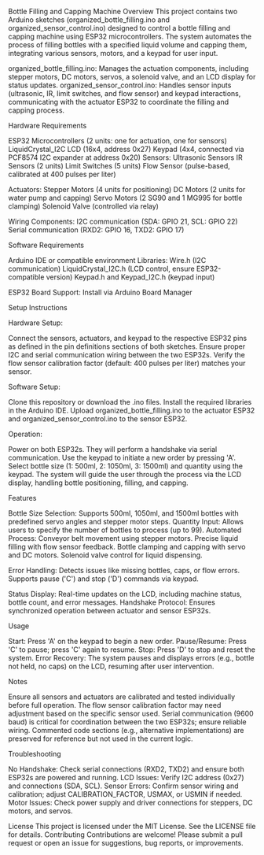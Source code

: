 Bottle Filling and Capping Machine
Overview
This project contains two Arduino sketches (organized_bottle_filling.ino and organized_sensor_control.ino) designed to control a bottle filling and capping machine using ESP32 microcontrollers. The system automates the process of filling bottles with a specified liquid volume and capping them, integrating various sensors, motors, and a keypad for user input.

organized_bottle_filling.ino: Manages the actuation components, including stepper motors, DC motors, servos, a solenoid valve, and an LCD display for status updates.
organized_sensor_control.ino: Handles sensor inputs (ultrasonic, IR, limit switches, and flow sensor) and keypad interactions, communicating with the actuator ESP32 to coordinate the filling and capping process.

Hardware Requirements

ESP32 Microcontrollers (2 units: one for actuation, one for sensors)
LiquidCrystal_I2C LCD (16x4, address 0x27)
Keypad (4x4, connected via PCF8574 I2C expander at address 0x20)
Sensors:
Ultrasonic Sensors 
IR Sensors (2 units)
Limit Switches (5 units)
Flow Sensor (pulse-based, calibrated at 400 pulses per liter)


Actuators:
Stepper Motors (4 units for positioning)
DC Motors (2 units for water pump and capping)
Servo Motors (2 SG90 and 1 MG995 for bottle clamping)
Solenoid Valve (controlled via relay)


Wiring Components:
I2C communication (SDA: GPIO 21, SCL: GPIO 22)
Serial communication (RXD2: GPIO 16, TXD2: GPIO 17)



Software Requirements

Arduino IDE or compatible environment
Libraries:
Wire.h (I2C communication)
LiquidCrystal_I2C.h (LCD control, ensure ESP32-compatible version)
Keypad.h and Keypad_I2C.h (keypad input)


ESP32 Board Support: Install via Arduino Board Manager

Setup Instructions

Hardware Setup:

Connect the sensors, actuators, and keypad to the respective ESP32 pins as defined in the pin definitions sections of both sketches.
Ensure proper I2C and serial communication wiring between the two ESP32s.
Verify the flow sensor calibration factor (default: 400 pulses per liter) matches your sensor.


Software Setup:

Clone this repository or download the .ino files.
Install the required libraries in the Arduino IDE.
Upload organized_bottle_filling.ino to the actuator ESP32 and organized_sensor_control.ino to the sensor ESP32.


Operation:

Power on both ESP32s. They will perform a handshake via serial communication.
Use the keypad to initiate a new order by pressing 'A'.
Select bottle size (1: 500ml, 2: 1050ml, 3: 1500ml) and quantity using the keypad.
The system will guide the user through the process via the LCD display, handling bottle positioning, filling, and capping.



Features

Bottle Size Selection: Supports 500ml, 1050ml, and 1500ml bottles with predefined servo angles and stepper motor steps.
Quantity Input: Allows users to specify the number of bottles to process (up to 99).
Automated Process:
Conveyor belt movement using stepper motors.
Precise liquid filling with flow sensor feedback.
Bottle clamping and capping with servo and DC motors.
Solenoid valve control for liquid dispensing.


Error Handling:
Detects issues like missing bottles, caps, or flow errors.
Supports pause ('C') and stop ('D') commands via keypad.


Status Display: Real-time updates on the LCD, including machine status, bottle count, and error messages.
Handshake Protocol: Ensures synchronized operation between actuator and sensor ESP32s.

Usage

Start: Press 'A' on the keypad to begin a new order.
Pause/Resume: Press 'C' to pause; press 'C' again to resume.
Stop: Press 'D' to stop and reset the system.
Error Recovery: The system pauses and displays errors (e.g., bottle not held, no caps) on the LCD, resuming after user intervention.

Notes

Ensure all sensors and actuators are calibrated and tested individually before full operation.
The flow sensor calibration factor may need adjustment based on the specific sensor used.
Serial communication (9600 baud) is critical for coordination between the two ESP32s; ensure reliable wiring.
Commented code sections (e.g., alternative implementations) are preserved for reference but not used in the current logic.

Troubleshooting

No Handshake: Check serial connections (RXD2, TXD2) and ensure both ESP32s are powered and running.
LCD Issues: Verify I2C address (0x27) and connections (SDA, SCL).
Sensor Errors: Confirm sensor wiring and calibration; adjust CALIBRATION_FACTOR, USMAX, or USMIN if needed.
Motor Issues: Check power supply and driver connections for steppers, DC motors, and servos.

License
This project is licensed under the MIT License. See the LICENSE file for details.
Contributing
Contributions are welcome! Please submit a pull request or open an issue for suggestions, bug reports, or improvements.
